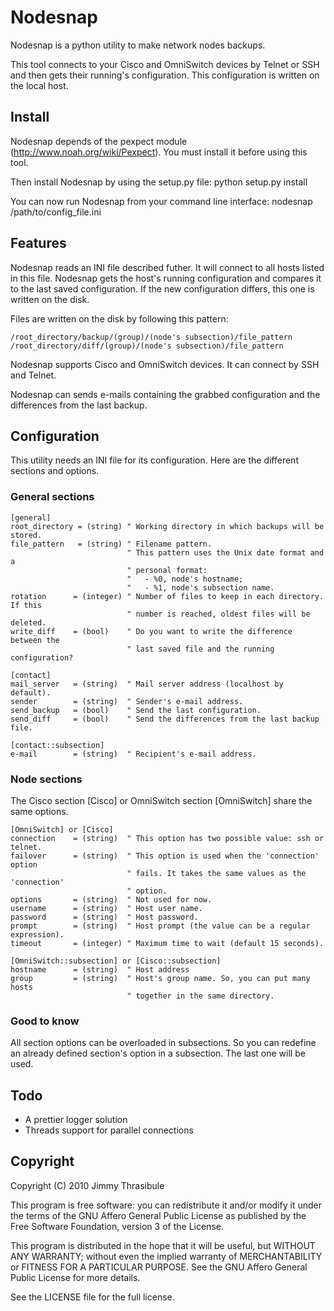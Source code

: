 Nodesnap
=======

Nodesnap is a python utility to make network nodes backups.

This tool connects to your Cisco and OmniSwitch devices by Telnet or SSH and
then gets their running's configuration. This configuration is written on the
local host.


Install
-------

Nodesnap depends of the pexpect module (http://www.noah.org/wiki/Pexpect).
You must install it before using this tool.

Then install Nodesnap by using the setup.py file:
    python setup.py install

You can now run Nodesnap from your command line interface:
    nodesnap /path/to/config_file.ini


Features
--------

Nodesnap reads an INI file described futher. It will connect to all hosts
listed in this file. Nodesnap gets the host's running configuration and
compares it to the last saved configuration. If the new configuration differs,
this one is written on the disk.

Files are written on the disk by following this pattern:

    /root_directory/backup/(group)/(node's subsection)/file_pattern
    /root_directory/diff/(group)/(node's subsection)/file_pattern

Nodesnap supports Cisco and OmniSwitch devices. It can connect by SSH and
Telnet.

Nodesnap can sends e-mails containing the grabbed configuration and the
differences from the last backup.


Configuration
-------------

This utility needs an INI file for its configuration. Here are the different
sections and options.


### General sections

    [general]
    root_directory = (string) " Working directory in which backups will be stored.
    file_pattern   = (string) " Filename pattern.
                              " This pattern uses the Unix date format and a
                              " personal format:
                              "   - %0, node's hostname;
                              "   - %1, node's subsection name.
    rotation      = (integer) " Number of files to keep in each directory. If this
                              " number is reached, oldest files will be deleted.
    write_diff    = (bool)    " Do you want to write the difference between the
                              " last saved file and the running configuration?

    [contact]
    mail_server   = (string)  " Mail server address (localhost by default).
    sender        = (string)  " Sender's e-mail address.
    send_backup   = (bool)    " Send the last configuration.
    send_diff     = (bool)    " Send the differences from the last backup file.

    [contact::subsection]
    e-mail        = (string)  " Recipient's e-mail address.

### Node sections

The Cisco section [Cisco] or OmniSwitch section [OmniSwitch] share the same
options.

    [OmniSwitch] or [Cisco]
    connection    = (string)  " This option has two possible value: ssh or telnet.
    failover      = (string)  " This option is used when the 'connection' option
                              " fails. It takes the same values as the 'connection'
                              " option.
    options       = (string)  " Not used for now.
    username      = (string)  " Host user name.
    password      = (string)  " Host password.
    prompt        = (string)  " Host prompt (the value can be a regular expression).
    timeout       = (integer) " Maximum time to wait (default 15 seconds).

    [OmniSwitch::subsection] or [Cisco::subsection]
    hostname      = (string)  " Host address
    group         = (string)  " Host's group name. So, you can put many hosts
                              " together in the same directory.

### Good to know

All section options can be overloaded in subsections. So you can redefine an
already defined section's option in a subsection. The last one will be used.


Todo
----

- A prettier logger solution
- Threads support for parallel connections


Copyright
---------

Copyright (C) 2010  Jimmy Thrasibule

  This program is free software: you can redistribute it and/or modify
  it under the terms of the GNU Affero General Public License as
  published by the Free Software Foundation, version 3 of the
  License.

  This program is distributed in the hope that it will be useful,
  but WITHOUT ANY WARRANTY; without even the implied warranty of
  MERCHANTABILITY or FITNESS FOR A PARTICULAR PURPOSE.  See the
  GNU Affero General Public License for more details.

  See the LICENSE file for the full license.
